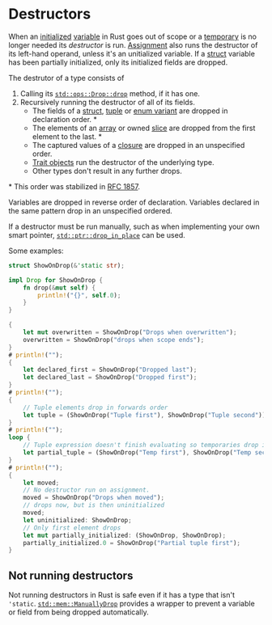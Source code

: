# Destructors

When an [initialized]&#32;[variable] in Rust goes out of scope or a [temporary]
is no longer needed its _destructor_ is run. [Assignment] also runs the
destructor of its left-hand operand, unless it's an unitialized variable. If a
[struct] variable has been partially initialized, only its initialized fields
are dropped.

The destrutor of a type consists of

1. Calling its [`std::ops::Drop::drop`] method, if it has one.
2. Recursively running the destructor of all of its fields.
    * The fields of a [struct], [tuple] or [enum variant] are dropped in
      declaration order. \*
    * The elements of an [array] or owned [slice][array] are dropped from the
      first element to the last. \*
    * The captured values of a [closure] are dropped in an unspecified order.
    * [Trait objects] run the destructor of the underlying type.
    * Other types don't result in any further drops.

\* This order was stabilized in [RFC 1857].

Variables are dropped in reverse order of declaration. Variables declared in
the same pattern drop in an unspecified ordered.

If a destructor must be run manually, such as when implementing your own smart
pointer, [`std::ptr::drop_in_place`] can be used.

Some examples:

```rust
struct ShowOnDrop(&'static str);

impl Drop for ShowOnDrop {
    fn drop(&mut self) {
        println!("{}", self.0);
    }
}

{
    let mut overwritten = ShowOnDrop("Drops when overwritten");
    overwritten = ShowOnDrop("drops when scope ends");
}
# println!("");
{
    let declared_first = ShowOnDrop("Dropped last");
    let declared_last = ShowOnDrop("Dropped first");
}
# println!("");
{
    // Tuple elements drop in forwards order
    let tuple = (ShowOnDrop("Tuple first"), ShowOnDrop("Tuple second"));
}
# println!("");
loop {
    // Tuple expression doesn't finish evaluating so temporaries drop in reverse order:
    let partial_tuple = (ShowOnDrop("Temp first"), ShowOnDrop("Temp second"), break);
}
# println!("");
{
    let moved;
    // No destructor run on assignment.
    moved = ShowOnDrop("Drops when moved");
    // drops now, but is then uninitialized
    moved;
    let uninitialized: ShowOnDrop;
    // Only first element drops
    let mut partially_initialized: (ShowOnDrop, ShowOnDrop);
    partially_initialized.0 = ShowOnDrop("Partial tuple first");
}
```

## Not running destructors

Not running destructors in Rust is safe even if it has a type that isn't
`'static`. [`std::mem::ManuallyDrop`] provides a wrapper to prevent a
variable or field from being dropped automatically.

[initialized]: glossary.html#initialized
[variable]: variables.html
[temporary]: expressions.html#temporary-lifetimes
[Assignment]: expressions/operator-expr.html#assignment-expressions
[`std::ops::Drop::drop`]: ../std/ops/trait.Drop.html
[RFC 1857]: https://github.com/rust-lang/rfcs/blob/master/text/1857-stabilize-drop-order.md
[struct]: types.html#struct
[tuple]: types.html#tuple-types
[enum variant]: types.html#enumeration-types
[array]: types.html#array-and-slice-types
[closure]: types.html#closure-types
[Trait objects]: types.html#trait-objects
[`std::ptr::drop_in_place`]: ../std/ptr/fn.drop_in_place.html
[`std::mem::forget`]: ../std/mem/fn.forget.html
[`std::mem::ManuallyDrop`]: ../std/mem/union.ManuallyDrop.html
